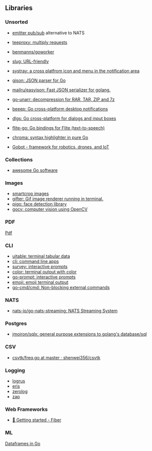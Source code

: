 
## Libraries

### Unsorted

* [emitter pub/sub](https://github.com/emitter-io/emitter) alternative to NATS
* [teeproxy: multiply requests](https://github.com/chrislusf/teeproxy)
* [benmanns/goworker](https://github.com/benmanns/goworker)
* [slug: URL-friendly](https://github.com/gosimple/slug)
* [systray: a cross platfrom icon and menu in the notification area](https://github.com/getlantern/systray)
* [gjson: JSON parser for Go](https://github.com/tidwall/gjson)
* [mailru/easyjson: Fast JSON serializer for golang.](https://github.com/mailru/easyjson)
* [go-unarr: decompression for RAR, TAR, ZIP and 7z](https://github.com/gen2brain/go-unarr)
* [beeep: Go cross-platform desktop notifications](https://github.com/gen2brain/beeep)
* [dlgs: Go cross-platform for dialogs and input boxes](https://github.com/gen2brain/dlgs)
* [flite-go: Go bindings for Flite (text-to-speech)](https://github.com/gen2brain/flite-go)

* [chroma: syntax highlighter in pure Go](https://github.com/alecthomas/chroma)
* [Gobot - framework for robotics, drones, and IoT](https://gobot.io/)

### Collections
* [ awesome Go software](https://oxozle.com/awetop/avelino-awesome-go/)

### Images
* [smartcrop images](https://github.com/muesli/smartcrop)
* [gifter: Gif image renderer running in terminal.](https://github.com/esimov/gifter)
* [pigo: face detection library](https://github.com/esimov/pigo)
* [gocv: computer vision using OpenCV](https://github.com/hybridgroup/gocv)

### PDF

[Pdf](https://github.com/unidoc/unipdf)

### CLI
* [uitable: terminal tabular data](https://github.com/gosuri/uitable)
* [cli: command line apps](https://github.com/urfave/cli)
* [survey: interactive prompts](https://github.com/AlecAivazis/survey)
* [color: terminal output with color](https://github.com/fatih/color)
* [go-prompt: interactive prompts](https://github.com/c-bata/go-prompt)
* [emoji: emoji terminal output](https://github.com/kyokomi/emoji)
* [go-cmd/cmd: Non-blocking external commands](https://github.com/go-cmd/cmd)


### NATS

* [nats-io/go-nats-streaming: NATS Streaming System](https://github.com/nats-io/go-nats-streaming)

### Postgres
* [jmoiron/sqlx: general purpose extensions to golang's database/sql](https://github.com/jmoiron/sqlx)


### CSV
* [csvtk/freq.go at master · shenwei356/csvtk](https://github.com/shenwei356/csvtk/blob/master/csvtk/cmd/freq.go)


### Logging
* [logrus](https://github.com/Sirupsen/logrus)
* [eris](https://github.com/rotisserie/eris)
* [zerolog](https://github.com/rs/zerolog)
* [zap](https://github.com/uber-go/zap)

### Web Frameworks
* [📖 Getting started - Fiber](https://fiber.wiki/)

### ML

[Dataframes in Go](https://github.com/go-gota/gota)
<!--stackedit_data:
eyJoaXN0b3J5IjpbLTExMzkzNTE1MDAsLTE2MTY0MjA4NTcsLT
E1NjI0MzQ2LC03ODU0OTU2MzgsODM4ODM4MDgsNDg3Nzc4MTg5
LC0xNTI5MTA2NTcxLC01Njg1MTc2MzcsLTIwMDMyNjM1NjcsLT
EyNTcyNjM1NzksOTU1MDYyMTA0LDIwOTgyMzgzNzFdfQ==
-->